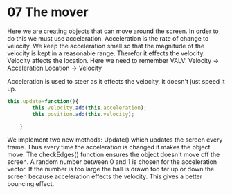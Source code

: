 # 07 The mover 
Here we are creating objects that can move around the screen.
In order to do this we must use acceleration. 
Acceleration is the rate of change to velocity.
We keep the acceleration small so that the magnitude of the velocity is kept in a reasonable range. 
Therefor it effects the velocity. 
Velocity affects the location. 
Here we need to remember 
VALV:
Velocity -> Acceleration 
Location -> Velocity

Acceleration is used to steer as it effects the velocity, it doesn't just speed it up.
```js
this.update=function(){
		this.velocity.add(this.acceleration);
		this.position.add(this.velocity);

	}
 ```
We implement two new methods:
Update() which updates the screen every frame. Thus every time the acceleration is changed it makes the object move. 
The checkEdges() function ensures the object doesn't move off the screen.
A random number between 0 and 1 is chosen for the acceleration vector. 
If the number is too large the ball is drawn too far up or down the screen because acceleration effects the velocity.
This gives a better bouncing effect.

